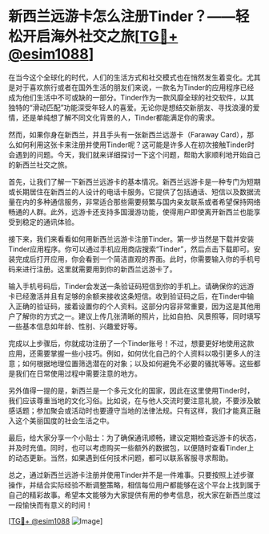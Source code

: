 # 新西兰远游卡怎么注册Tinder？——轻松开启海外社交之旅[[TG💪+ @esim1088](https://t.me/s/esim1088)]

在当今这个全球化的时代，人们的生活方式和社交模式也在悄然发生着变化。尤其是对于喜欢旅行或者在国外生活的朋友们来说，一款名为Tinder的应用程序已经成为他们生活中不可或缺的一部分。Tinder作为一款风靡全球的社交软件，以其独特的“滑动匹配”功能深受年轻人的喜爱。无论你是想结交新朋友、寻找浪漫的爱情，还是单纯想了解不同文化背景的人，Tinder都能满足你的需求。

然而，如果你身在新西兰，并且手头有一张新西兰远游卡（Faraway Card），那么如何利用这张卡来注册并使用Tinder呢？这可能是许多人在初次接触Tinder时会遇到的问题。今天，我们就来详细探讨一下这个问题，帮助大家顺利地开始自己的新西兰社交之旅。

首先，让我们了解一下新西兰远游卡的基本情况。新西兰远游卡是一种专门为短期或长期居住在新西兰的人设计的电话卡服务。它提供了包括通话、短信以及数据流量在内的多种通信服务，非常适合那些需要频繁与国内亲友联系或者希望保持网络畅通的人群。此外，远游卡还支持多国漫游功能，使得用户即使离开新西兰也能享受到稳定的通讯体验。

接下来，我们来看看如何用新西兰远游卡注册Tinder。第一步当然是下载并安装Tinder应用程序。你可以通过手机应用商店搜索“Tinder”，然后点击下载即可。安装完成后打开应用，你会看到一个简洁直观的界面。此时，你需要输入你的手机号码来进行注册。这里就需要用到你的新西兰远游卡了。

输入手机号码后，Tinder会发送一条验证码短信到你的手机上。请确保你的远游卡已经激活并且有足够的余额来接收这条短信。收到验证码之后，在Tinder中输入正确的验证码，接着设置你的个人资料。这部分内容非常重要，因为这是其他用户了解你的方式之一。建议上传几张清晰的照片，比如自拍、风景照等，同时填写一些基本信息如年龄、性别、兴趣爱好等。

完成以上步骤后，你就成功注册了一个Tinder账号！不过，想要更好地使用这款应用，还需要掌握一些小技巧。例如，如何优化自己的个人资料以吸引更多人的注意；如何根据地理位置筛选潜在的对象；以及如何避免不必要的骚扰等等。这些都是我们在日常使用过程中需要注意的地方。

另外值得一提的是，新西兰是一个多元文化的国家，因此在这里使用Tinder时，我们应该尊重当地的文化习俗。比如说，在与他人交流时要注意礼貌，不要涉及敏感话题；参加聚会或活动时也要遵守当地的法律法规。只有这样，我们才能真正融入这个美丽国度的社会生活之中。

最后，给大家分享一个小贴士：为了确保通讯顺畅，建议定期检查远游卡的状态，并及时充值。同时，也可以考虑购买一些额外的数据包，以便随时查看Tinder上的动态更新。当然，如果遇到任何技术问题，都可以联系客服寻求帮助。

总之，通过新西兰远游卡注册并使用Tinder并不是一件难事。只要按照上述步骤操作，并结合实际经验不断调整策略，相信每位用户都能够在这个平台上找到属于自己的精彩故事。希望本文能够为大家提供有用的参考信息，祝大家在新西兰度过一段愉快而有意义的时间！

[[TG💪+ @esim1088](https://t.me/s/esim1088) ![Image](https://i.postimg.cc/4NQfJmqS/Snipaste-2025-05-13-00-14-12.png)]